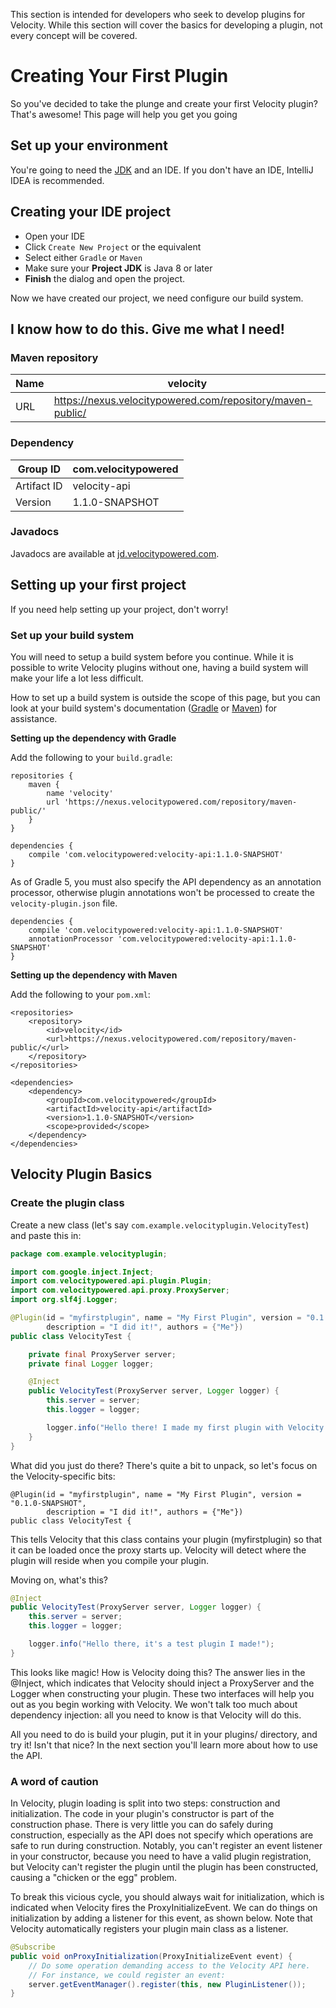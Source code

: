 
This section is intended for developers who seek to develop plugins for Velocity.
While this section will cover the basics for developing a plugin, not every concept will be covered. 

# Creating Your First Plugin

So you've decided to take the plunge and create your first Velocity plugin? That's awesome! This page will help you get you going

## Set up your environment

You're going to need the [JDK](https://adoptopenjdk.net) and an IDE. If you don't have an IDE, IntelliJ IDEA is recommended.

## Creating your IDE project

* Open your IDE
* Click `Create New Project` or the equivalent
* Select either `Gradle` or `Maven`
* Make sure your **Project JDK** is Java 8 or later
* **Finish** the dialog and open the project.

Now we have created our project, we need configure our build system. 

## I know how to do this. Give me what I need!

### Maven repository

| Name | velocity                                                   |
|------|------------------------------------------------------------|
| URL  | https://nexus.velocitypowered.com/repository/maven-public/ |

### Dependency

| Group ID    | com.velocitypowered |
|-------------|---------------------|
| Artifact ID | velocity-api        |
| Version     | 1.1.0-SNAPSHOT      |

### Javadocs

Javadocs are available at [jd.velocitypowered.com](https://jd.velocitypowered.com).

## Setting up your first project

If you need help setting up your project, don't worry!

### Set up your build system

You will need to setup a build system before you continue. While it is possible to write Velocity plugins without one,
having a build system will make your life a lot less difficult.

How to set up a build system is outside the scope of this page, but you can look at your build system's documentation
([Gradle](https://docs.gradle.org/current/userguide/userguide.html) or [Maven](https://maven.apache.org/guides/getting-started/index.html))
for assistance.

**Setting up the dependency with Gradle**

Add the following to your `build.gradle`:

```
repositories {
    maven {
        name 'velocity'
        url 'https://nexus.velocitypowered.com/repository/maven-public/'
    }
}

dependencies {
    compile 'com.velocitypowered:velocity-api:1.1.0-SNAPSHOT'
}
```

As of Gradle 5, you must also specify the API dependency as an annotation processor, otherwise plugin annotations
won't be processed to create the `velocity-plugin.json` file.

```
dependencies {
    compile 'com.velocitypowered:velocity-api:1.1.0-SNAPSHOT'
    annotationProcessor 'com.velocitypowered:velocity-api:1.1.0-SNAPSHOT'
}
```

**Setting up the dependency with Maven**

Add the following to your `pom.xml`:
```
<repositories>
    <repository>
        <id>velocity</id>
        <url>https://nexus.velocitypowered.com/repository/maven-public/</url>
    </repository>
</repositories>

<dependencies>
    <dependency>
        <groupId>com.velocitypowered</groupId>
        <artifactId>velocity-api</artifactId>
        <version>1.1.0-SNAPSHOT</version>
        <scope>provided</scope>
    </dependency>
</dependencies>
```

## Velocity Plugin Basics

### Create the plugin class

Create a new class (let's say `com.example.velocityplugin.VelocityTest`) and paste this in:

```java
package com.example.velocityplugin;

import com.google.inject.Inject;
import com.velocitypowered.api.plugin.Plugin;
import com.velocitypowered.api.proxy.ProxyServer;
import org.slf4j.Logger;

@Plugin(id = "myfirstplugin", name = "My First Plugin", version = "0.1.0-SNAPSHOT",
        description = "I did it!", authors = {"Me"})
public class VelocityTest {

    private final ProxyServer server;
    private final Logger logger;

    @Inject
    public VelocityTest(ProxyServer server, Logger logger) {
        this.server = server;
        this.logger = logger;

        logger.info("Hello there! I made my first plugin with Velocity.");
    }
}
```

What did you just do there? There's quite a bit to unpack, so let's focus on the Velocity-specific bits:

```
@Plugin(id = "myfirstplugin", name = "My First Plugin", version = "0.1.0-SNAPSHOT",
        description = "I did it!", authors = {"Me"})
public class VelocityTest {
```

This tells Velocity that this class contains your plugin (myfirstplugin) so that it can be loaded once the proxy starts up.
Velocity will detect where the plugin will reside when you compile your plugin.

Moving on, what's this?

```java
@Inject
public VelocityTest(ProxyServer server, Logger logger) {
    this.server = server;
    this.logger = logger;

    logger.info("Hello there, it's a test plugin I made!");
}
```

This looks like magic! How is Velocity doing this? The answer lies in the @Inject, which indicates that Velocity should
inject a ProxyServer and the Logger when constructing your plugin. These two interfaces will help you out as you begin
working with Velocity. We won't talk too much about dependency injection: all you need to know is that Velocity will
do this.

All you need to do is build your plugin, put it in your plugins/ directory, and try it! Isn't that nice? In the next
section you'll learn more about how to use the API.

### A word of caution

In Velocity, plugin loading is split into two steps: construction and initialization. The code in your plugin's
constructor is part of the construction phase. There is very little you can do safely during construction, especially as
the API does not specify which operations are safe to run during construction. Notably, you can't register an event
listener in your constructor, because you need to have a valid plugin registration, but Velocity can't register the
plugin until the plugin has been constructed, causing a "chicken or the egg" problem.

To break this vicious cycle, you should always wait for initialization, which is indicated when Velocity fires the ProxyInitializeEvent.
We can do things on initialization by adding a listener for this event, as shown below. Note that Velocity automatically
registers your plugin main class as a listener.

```java
@Subscribe
public void onProxyInitialization(ProxyInitializeEvent event) {
    // Do some operation demanding access to the Velocity API here.
    // For instance, we could register an event:
    server.getEventManager().register(this, new PluginListener());
}
```
